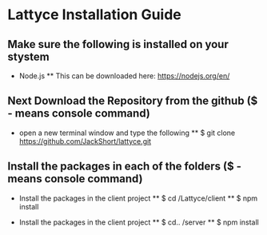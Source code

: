# Lattyce Installation Guide

## Make sure the following is installed on your stystem
* Node.js
** This can be downloaded here: https://nodejs.org/en/

## Next Download the Repository from the github ($ - means console command)
* open a new terminal window and type the following
** $ git clone https://github.com/JackShort/lattyce.git


## Install the packages in each of the folders ($ - means console command)
* Install the packages in the client project
** $ cd /Lattyce/client
** $ npm install

* Install the packages in the client project
** $ cd.. /server
** $ npm install

